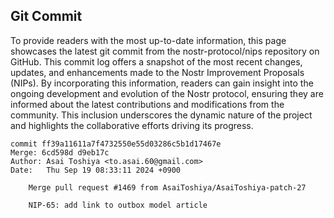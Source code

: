 ## Git Commit
To provide readers with the most up-to-date information, this page showcases the latest git commit from the nostr-protocol/nips repository on GitHub. This commit log offers a snapshot of the most recent changes, updates, and enhancements made to the Nostr Improvement Proposals (NIPs). By incorporating this information, readers can gain insight into the ongoing development and evolution of the Nostr protocol, ensuring they are informed about the latest contributions and modifications from the community. This inclusion underscores the dynamic nature of the project and highlights the collaborative efforts driving its progress.

```shell
commit ff39a11611a7f4732550e55d03286c5b1d17467e
Merge: 6cd598d d9eb17c
Author: Asai Toshiya <to.asai.60@gmail.com>
Date:   Thu Sep 19 08:33:11 2024 +0900

    Merge pull request #1469 from AsaiToshiya/AsaiToshiya-patch-27
    
    NIP-65: add link to outbox model article
```
